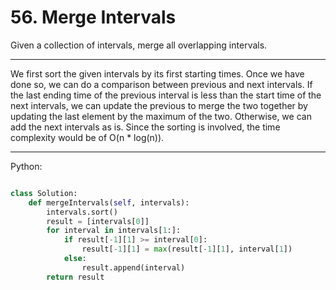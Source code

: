 # 56. Merge Intervals

Given a collection of intervals, merge all overlapping intervals.

---

We first sort the given intervals by its first starting times. Once we have
done so, we can do a comparison between previous and next intervals. If the
last ending time of the previous interval is less than the start time of the
next intervals, we can update the previous to merge the two together by
updating the last element by the maximum of the two. Otherwise, we can add the
next intervals as is. Since the sorting is involved, the time complexity would
be of O(n * log(n)).

---

Python:

```python

class Solution:
    def mergeIntervals(self, intervals):
        intervals.sort()
        result = [intervals[0]]
        for interval in intervals[1:]:
            if result[-1][1] >= interval[0]:
                result[-1][1] = max(result[-1][1], interval[1])
            else:
                result.append(interval)
        return result
```
